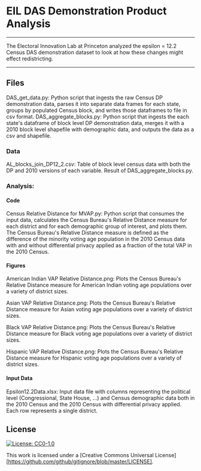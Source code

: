 # EIL DAS Demonstration Product Analysis
***
The Electoral Innovation Lab at Princeton analyzed the epsilon = 12.2 Census DAS demonstration dataset to look at how these changes might effect redistricting.
***
## Files
DAS_get_data.py: Python script that ingests the raw Census DP demonstration data, parses it into separate data frames for each state, groups by populated Census block, and writes those dataframes to file in csv format.
DAS_aggregate_blocks.py: Python script that ingests the each state's dataframe of block level DP demonstration data, merges it with a 2010 block level shapefile with demographic data, and outputs the data as a csv and shapefile.

### Data
AL_blocks_join_DP12_2.csv: Table of block level census data with both the DP and 2010 versions of each variable. Result of DAS_aggregate_blocks.py.

### Analysis:
#### Code
Census Relative Distance for MVAP.py: Python script that consumes the input data, calculates the Census Bureau's Relative Distance measure for each district and for each demographic group of interest, and plots them. The Census Bureau's Relative Distance measure is defined as the difference of the minority voting age population in the 2010 Census data with and without differential privacy applied as a fraction of the total VAP in the 2010 Census.
#### Figures
American Indian VAP Relative Distance.png: Plots the Census Bureau's Relative Distance measure for American Indian voting age populations over a variety of district sizes.

Asian VAP Relative Distance.png: Plots the Census Bureau's Relative Distance measure for Asian voting age populations over a variety of district sizes.

Black VAP Relative Distance.png: Plots the Census Bureau's Relative Distance measure for Black voting age populations over a variety of district sizes.

Hispanic VAP Relative Distance.png: Plots the Census Bureau's Relative Distance measure for Hispanic voting age populations over a variety of district sizes.

#### Input Data
Epsilon12.2Data.xlsx: Input data file with columns representing the political level (Congressional, State House, ...) and Census demographic data both in the 2010 Census and the 2010 Census with differential privacy applied. Each row represents a single district.

## License
[![License: CC0-1.0](https://img.shields.io/badge/License-CC0%201.0-lightgrey.svg)](http://creativecommons.org/publicdomain/zero/1.0/)

This work is licensed under a
[Creative Commons Universal License][https://github.com/github/gitignore/blob/master/LICENSE].
